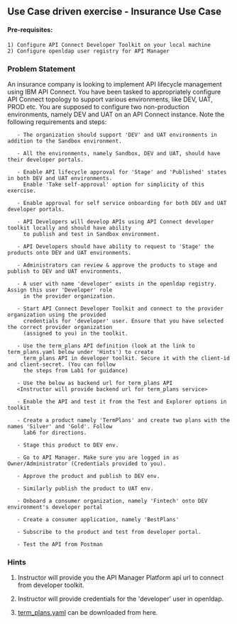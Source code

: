 ## Use Case driven exercise - Insurance Use Case

#### Pre-requisites:
    1) Configure API Connect Developer Toolkit on your local machine
    2) Configure openldap user registry for API Manager
    
### Problem Statement

An insurance company is looking to implement API lifecycle management using IBM API Connect. You have 
been tasked to appropriately configure API Connect topology to support various environments, like DEV, 
UAT, PROD etc. You are supposed to configure two non-production environments, namely DEV and UAT on an 
API Connect instance. Note the following requirements and steps:
      
       - The organization should support 'DEV' and UAT environments in addition to the Sandbox environment.
       
       - All the environments, namely Sandbox, DEV and UAT, should have their developer portals.
       
       - Enable API lifecycle approval for 'Stage' and 'Published' states in both DEV and UAT environments. 
         Enable 'Take self-approval' option for simplicity of this exercise.
       
       - Enable approval for self service onboarding for both DEV and UAT developer portals.
       
       - API Developers will develop APIs using API Connect developer toolkit locally and should have ability
         to publish and test in Sandbox environment.
       
       - API Developers should have ability to request to 'Stage' the products onto DEV and UAT environments.
       
       - Administrators can review & approve the products to stage and publish to DEV and UAT environments.
         
       - A user with name 'developer' exists in the openldap registry. Assign this user 'Developer' role
         in the provider organization.
         
       - Start API Connect Developer Toolkit and connect to the provider organization using the provided 
         credentials for 'developer' user. Ensure that you have selected the correct provider organization
         (assigned to you) in the toolkit.
       
       - Use the term_plans API definition (look at the link to term_plans.yaml below under 'Hints') to create
         term_plans API in developer toolkit. Secure it with the client-id and client-secret. (You can follow 
         the steps from Lab1 for guidance)
       
       - Use the below as backend url for term_plans API
       <Instructor will provide backend url for term_plans service>
         
       - Enable the API and test it from the Test and Explorer options in toolkit
         
       - Create a product namely 'TermPlans' and create two plans with the names 'Silver' and 'Gold'. Follow 
         lab6 for directions.
       
       - Stage this product to DEV env.
       
       - Go to API Manager. Make sure you are logged in as Owner/Administrator (Credentials provided to you).
       
       - Approve the product and publish to DEV env.
       
       - Similarly publish the product to UAT env.
       
       - Onboard a consumer organization, namely 'Fintech' onto DEV environment's developer portal
       
       - Create a consumer application, namely 'BestPlans'
       
       - Subscribe to the product and test from developer portal.
       
       - Test the API from Postman
       




### Hints
1) Instructor will provide you the API Manager Platform api url to connect from developer toolkit.

2) Instructor will provide credentials for the 'developer' user in openldap.

3) [term_plans.yaml](https://github.com/ibm-ecosystem-lab/APICv10/blob/main/Misc/Exercises/term_plans.yaml) 
   can be downloaded from here.

